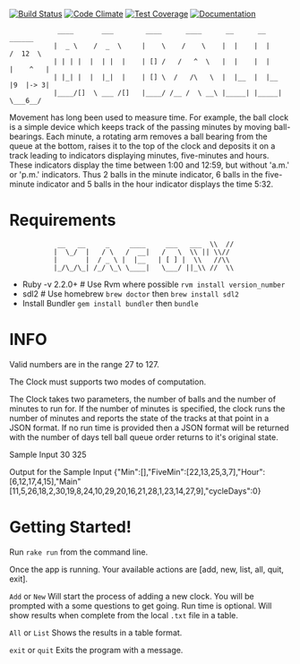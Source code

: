  [![Build Status](https://travis-ci.org/Incredible0n3/ball_clock.svg)](https://travis-ci.org/Incredible0n3/ball_clock)
  [![Code Climate](https://codeclimate.com/github/Incredible0n3/ball_clock/badges/gpa.svg)](https://codeclimate.com/github/Incredible0n3/ball_clock)
  [![Test Coverage](https://codeclimate.com/github/Incredible0n3/ball_clock/badges/coverage.svg)](https://codeclimate.com/github/Incredible0n3/ball_clock/coverage)
  [![Documentation](http://img.shields.io/badge/docs-rdoc.info-blue.svg)](http://www.rubydoc.info/github/Incredible0n3/ball_clock)



                ____       ___        ____      ____      __      __          ______
               |  _ \    /  _  \     |    \    /    \    |  |    |  |        /  12  \
               | | | |  |  | |  |    | [] /   /   ^  \   |  |    |  |       |    ^   |  
               | |_| |  |  |_|  |    | [] \  /   /\   \  |  |__  |  |__     |9  |-> 3|
               |____/[]  \ ___ /[]   |____/ /__ /  \ __\ |_____| |_____|     \___6__/ 

Movement has long been used to measure time. For example, the ball clock is a simple device which keeps track of the passing minutes by moving ball-bearings. Each minute, a rotating arm removes a ball bearing from the queue at the bottom, raises it to the top of the clock and deposits it on a track leading to indicators displaying minutes, five-minutes and hours. These indicators display the time between 1:00 and 12:59, but without 'a.m.' or 'p.m.' indicators. Thus 2 balls in the minute indicator, 6 balls in the five-minute indicator and 5 balls in the hour indicator displays the time 5:32.

# Requirements    
                __   __     _     ____     ___   ___  \\  //  
               |  \_/  |   / \   /  __|   /   \  \\ || \\//
               |       |  / _ \ |  |__   | [ ] |  \\   //\\
               |_/\_/\_| /_/ \_\ \____|   \___/ ||_\\ //  \\
  
  * Ruby -v 2.2.0+ # Use Rvm where possible `rvm install version_number`
  * sdl2 # Use homebrew `brew doctor` then `brew install sdl2`
  * Install Bundler `gem install bundler` then `bundle`


# INFO

Valid numbers are in the range 27 to 127.

The Clock must supports two modes of computation.

The Clock takes two parameters, the number of balls and the number of minutes to run for.  If the number of minutes is specified, the clock runs the number of minutes and reports the state of the tracks at that point in a JSON format. If no run time is provided then a JSON format will be returned with the number of days tell ball queue order returns to it's original state.

  Sample Input
  30 325

  Output for the Sample Input
  {"Min":[],"FiveMin":[22,13,25,3,7],"Hour":[6,12,17,4,15],"Main"
  [11,5,26,18,2,30,19,8,24,10,29,20,16,21,28,1,23,14,27,9],"cycleDays":0}

# Getting Started!

Run `rake run` from the command line.

Once the app is running. Your available actions are [add, new, list, all, quit, exit].

`Add` or `New` Will start the process of adding a new clock. You will be prompted with a some questions to get going. Run time is optional. Will show results when complete from the local `.txt` file in a table.

`All` or `List` Shows the results in a table format.

`exit` or `quit` Exits the program with a message.
